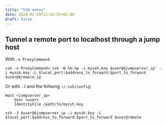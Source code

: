 ```yaml
---
title: "SSH notes"
date: 2024-02-29T11:42:51+01:00
draft: false
---
```


## Tunnel a remote port to localhost through a jump host

With `-o ProxyCommand`:

```terminal
ssh -o ProxyCommand='ssh -W %h:%p -i myssh.key $user@$jumpserver_ip' -i myssh.key -L $local_port:$address_to_forward:$port_to_forward $user@$remote_ip
```

Or with `-J` and the follwing `~/.ssh/config`:

```text
Host <jumpserver_ip>
    User <user>
    IdentityFile /path/to/myssh.key
```

```terminal
ssh -J $user@$jumpserver_ip -i myssh.key -L $local_port:$address_to_forward:$port_to_forward $user@remote
```
